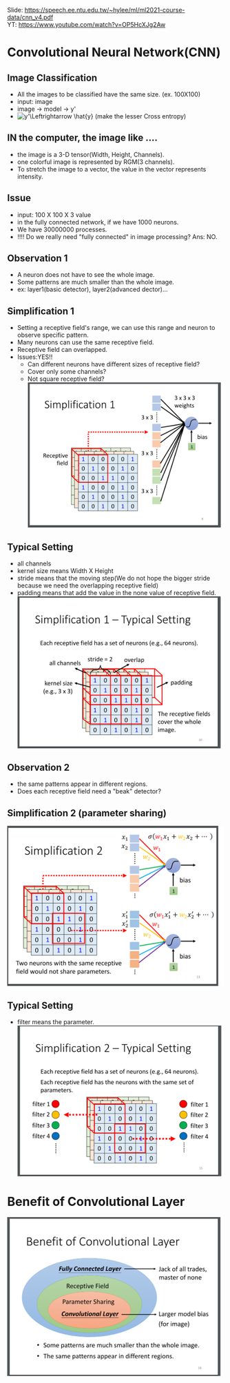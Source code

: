 Slide: https://speech.ee.ntu.edu.tw/~hylee/ml/ml2021-course-data/cnn_v4.pdf  
YT: https://www.youtube.com/watch?v=OP5HcXJg2Aw  

# Convolutional Neural Network(CNN)  

## Image Classification  

   * All the images to be classified have the same size. (ex. 100X100)  
   * input: image  
   * image -> model -> y'
   * <img src="https://latex.codecogs.com/svg.image?&space;y'\Leftrightarrow&space;&space;\hat{y}" title=" y'\Leftrightarrow \hat{y}" /> (make the lesser Cross entropy)  
   
## IN the computer, the image like ....

  * the image  is a 3-D tensor(Width, Height, Channels).  
  * one colorful image is represented by RGM(3 channels).  
  * To stretch the image to a vector, the value in the vector represents intensity.  

## Issue  
  * input: 100 X 100 X 3 value  
  * in the fully connected network, if we have 1000 neurons.  
  * We have 30000000 processes.  
  * !!!! Do we really need "fully connected" in image processing? Ans: NO.  

## Observation 1
  * A neuron does not have to see the whole image.  
  * Some patterns are much smaller than the whole image.  
  * ex: layer1(basic detector), layer2(advanced dector)...  
 
## Simplification 1
  * Setting a receptive field's range, we can use this range and neuron to observe specific pattern.  
  * Many neurons can use the same receptive field.  
  * Receptive field can overlapped.  
  * Issues:YES!!  
    * Can different neurons have different sizes of receptive field?  
    * Cover only some channels?  
    * Not square receptive field?  
  ![Image of Yaktocat](https://github.com/ting-chih/NTU-ML2021spring/blob/main/image/simplification1.png)  

## Typical Setting  
  * all channels  
  * kernel size means Width X Height  
  * stride means that the moving step(We do not hope the bigger stride because we need the overlapping receptive field)  
  * padding means that add the value in the none value of receptive field.  
  ![Image of Yaktocat](https://github.com/ting-chih/NTU-ML2021spring/blob/main/image/typical%20setting.png)  

## Observation 2
  * the same patterns appear in different regions.  
  * Does each receptive field need a "beak" detector?  

## Simplification 2 (parameter sharing)  
  ![Image of Yaktocat](https://github.com/ting-chih/NTU-ML2021spring/blob/main/image/simplification2.png) 

## Typical Setting  
  * filter means the parameter.  
  ![Image of Yaktocat](https://github.com/ting-chih/NTU-ML2021spring/blob/main/image/filter.png) 

# Benefit of Convolutional Layer  
![Image of Yaktocat](https://github.com/ting-chih/NTU-ML2021spring/blob/main/image/benefitof%20CNN.png) 
